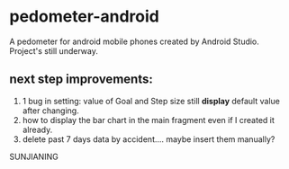 # pedometer-android
A pedometer for android mobile phones created by Android Studio.  
Project's still underway.  
## next step improvements:
1) 1 bug in setting: value of Goal and Step size still **display** default value after changing. 
2) how to display the bar chart in the main fragment even if I created it already. 
3) delete past 7 days data by accident.... maybe insert them manually?


SUNJIANING

